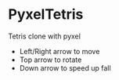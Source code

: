 # PyxelTetris

Tetris clone with pyxel

- Left/Right arrow to move
- Top arrow to rotate
- Down arrow to speed up fall
